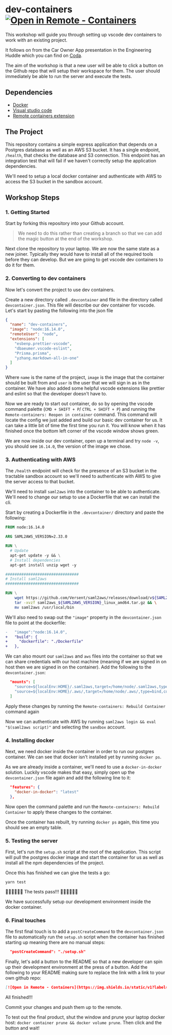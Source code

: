 # dev-containers [![Open in Remote - Containers](https://img.shields.io/static/v1?label=Remote%20-%20Containers&message=Open&color=blue&logo=visualstudiocode)](https://vscode.dev/redirect?url=vscode://ms-vscode-remote.remote-containers/cloneInVolume?url=https://github.com/harrywithers/demo-dev-containers)

This workshop will guide you through setting up vscode dev containers to work with an existing project.

It follows on from the Car Owner App presentation in the Engineering Huddle which you can find on [Coda](https://coda.io/d/Engineering_dvUWsMuBgNj/2022-04-14-Engineering-Huddle_suFas#_lujUe).

The aim of the workshop is that a new user will be able to click a button on the Github repo that will setup their
workspace for them. The user should immediately be able to run the server and execute the tests.

## Dependencies

- [Docker](https://www.docker.com/products/docker-desktop/)
- [Visual studio code](https://code.visualstudio.com/)
- [Remote containers extension](https://marketplace.visualstudio.com/items?itemName=ms-vscode-remote.remote-containers)


## The Project

This repository contains a simple express application that depends on a Postgres database as well as an AWS S3 bucket.
It has a single endpoint, `/health`, that checks the database and S3 connection. This endpoint has an integration test
that will fail if we haven't correctly setup the application dependencies.

We'll need to setup a local docker container and authenticate with AWS to access the S3 bucket in the sandbox account.

## Workshop Steps

### 1. Getting Started

Start by forking this repository into your Github account.
> We need to do this rather than creating a branch so that we can add the magic button at the end of the workshop.

Next clone the repository to your laptop.
We are now the same state as a new joiner. Typically they would have to install all of the required tools before they can develop. But we are going to get vscode dev containers to do it for them.

### 2. Converting to dev containers

Now let's convert the project to use dev containers. 

Create a new directory called `.devcontainer` and file in the directory called `devcontainer.json`. This file will describe our dev container for vscode. Let's start by pasting the following into the json file
```json
{
  "name": "dev-containers",
  "image": "node:16.14.0",
  "remoteUser": "node",
  "extensions": [
    "esbenp.prettier-vscode",
    "dbaeumer.vscode-eslint",
    "Prisma.prisma",
    "yzhang.markdown-all-in-one"
  ]
}
```
Where `name` is the name of the project, `image` is the image that the container should be built from and `user` is the user that we will sign in as in the container. We have also added some helpful vscode extensions like prettier and eslint so that the developer doesn't have to.

Now we are ready to start out container, do so by opening the vscode command palette (`CMD + SHIFT + P`/ `CTRL + SHIFT + P`) and running the `Remote-containers: Reopen in container` command.
This command will locate the config we just added and build our basic dev container for us. It can take a little bit of time the first time you run it. You will know when it has finished once the bottom left corner of the vscode window shows green.

We are now inside our dev container, open up a terminal and try `node -v`, you should see `16.14.0`, the version of the image we chose. 

### 3. Authenticating with AWS

The `/health` endpoint will check for the presence of an S3 bucket in the tractable sandbox account so we'll need to authenticate with AWS to give
the server access to that bucket.

We'll need to install `saml2aws` into the container to be able to authenticate. We'll need to change our setup to use a Dockerfile that we can install the cli.

Start by creating a Dockerfile in the `.devcontainer/` directory and paste the following:
```Dockerfile
FROM node:16.14.0

ARG SAML2AWS_VERSION=2.33.0

RUN \
  # Update
  apt-get update -y && \
  # Install dependencies
  apt-get install unzip wget -y

################################
# Install saml2aws
################################

RUN \
    wget https://github.com/Versent/saml2aws/releases/download/v${SAML2AWS_VERSION}/saml2aws_${SAML2AWS_VERSION}_linux_amd64.tar.gz && \
    tar -xvzf saml2aws_${SAML2AWS_VERSION}_linux_amd64.tar.gz && \
    mv saml2aws /usr/local/bin
```


We'll also need to swap out the `"image"` property in the `devcontainer.json` file to point at the dockerfile:
```diff
-   "image":"node:16.14.0",
+   "build": {
+     "dockerfile": "./Dockerfile"
+   },
```

We can also mount our `saml2aws` and `aws` files into the container so that we can share credentials with our host machine (meaning if we are signed in on host then we are signed in on the container). Add the following to the `devcontainer.json`:
```json
  "mounts": [
    "source=${localEnv:HOME}/.saml2aws,target=/home/node/.saml2aws,type=bind,consistency=cached",
    "source=${localEnv:HOME}/.aws/,target=/home/node/.aws/,type=bind,consistency=cached"
  ]
```

Apply these changes by running the `Remote-containers: Rebuild Container` command again

Now we can authenticate with AWS by running `saml2aws login && eval "$(saml2aws script)"` and selecting the `sandbox` account.

### 4. Installing docker

Next, we need docker inside the container in order to run our postgres container. We can see that docker isn't installed yet by running `docker ps`.

As we are already inside a container, we'll need to use a `docker-in-docker` solution. Luckily vscode makes that easy, simply open up the `devcontainer.json` file again and add the following line to it:
```json
  "features": {
    "docker-in-docker": "latest"
  },
```

Now open the command palette and run the `Remote-containers: Rebuild Container` to apply these changes to the container.

Once the container has rebuilt, try running `docker ps` again, this time you should see an empty table.

### 5. Testing the server

First, let's run the `setup.sh` script at the root of the application. This script will pull the postgres docker image and start the container for us as well as install all the npm dependencies of the project.

Once this has finished we can give the tests a go:

`yarn test`

🎉🎉🎉🎉🎉🎉 The tests pass!!! 🎉🎉🎉🎉🎉🎉

We have successfully setup our development environment inside the docker container.

### 6. Final touches

The first final touch is to add a `postCreateCommand` to the `devcontainer.json` file to automatically run the `setup.sh` script when the container has finished starting up meaning there are no manual steps:

```json
  "postCreateCommand": "./setup.sh"
```

Finally, let's add a button to the README so that a new developer can spin up their development environment at the press of a button. Add the following to your README making sure to replace the link with a link to your own github repo:

```md
[![Open in Remote - Containers](https://img.shields.io/static/v1?label=Remote%20-%20Containers&message=Open&color=blue&logo=visualstudiocode)](https://vscode.dev/redirect?url=vscode://ms-vscode-remote.remote-containers/cloneInVolume?url=https://github.com/harrywithers/dev-containers)
```

All finished!!!

Commit your changes and push them up to the remote.

To test out the final product, shut the window and prune your laptop docker host: `docker container prune && docker volume prune`. Then click and the button and wait!
 
